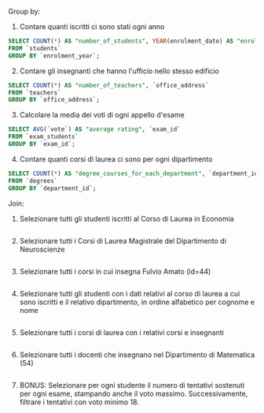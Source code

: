 Group by:

1. Contare quanti iscritti ci sono stati ogni anno

```sql
SELECT COUNT(*) AS "number_of_students", YEAR(enrolment_date) AS "enrolment_year"
FROM `students`
GROUP BY `enrolment_year`;
```

2. Contare gli insegnanti che hanno l'ufficio nello stesso edificio

```sql
SELECT COUNT(*) AS "number_of_teachers", `office_address`
FROM `teachers`
GROUP BY `office_address`;
```

3. Calcolare la media dei voti di ogni appello d'esame

```sql
SELECT AVG(`vote`) AS "average rating", `exam_id`
FROM `exam_students`
GROUP BY `exam_id`;
```

4. Contare quanti corsi di laurea ci sono per ogni dipartimento

```sql
SELECT COUNT(*) AS "degree_courses_for_each_department", `department_id`
FROM `degrees`
GROUP BY `department_id`;
```

Join:

1. Selezionare tutti gli studenti iscritti al Corso di Laurea in Economia

```sql

```

2. Selezionare tutti i Corsi di Laurea Magistrale del Dipartimento di Neuroscienze

```sql

```

3. Selezionare tutti i corsi in cui insegna Fulvio Amato (id=44)

```sql

```

4. Selezionare tutti gli studenti con i dati relativi al corso di laurea a cui sono iscritti e il relativo dipartimento, in ordine alfabetico per cognome e nome

```sql

```

5. Selezionare tutti i corsi di laurea con i relativi corsi e insegnanti

```sql

```

6. Selezionare tutti i docenti che insegnano nel Dipartimento di Matematica (54)

```sql

```

7. BONUS: Selezionare per ogni studente il numero di tentativi sostenuti per ogni esame, stampando anche il voto massimo. Successivamente, filtrare i tentativi con voto minimo 18.

```sql

```
